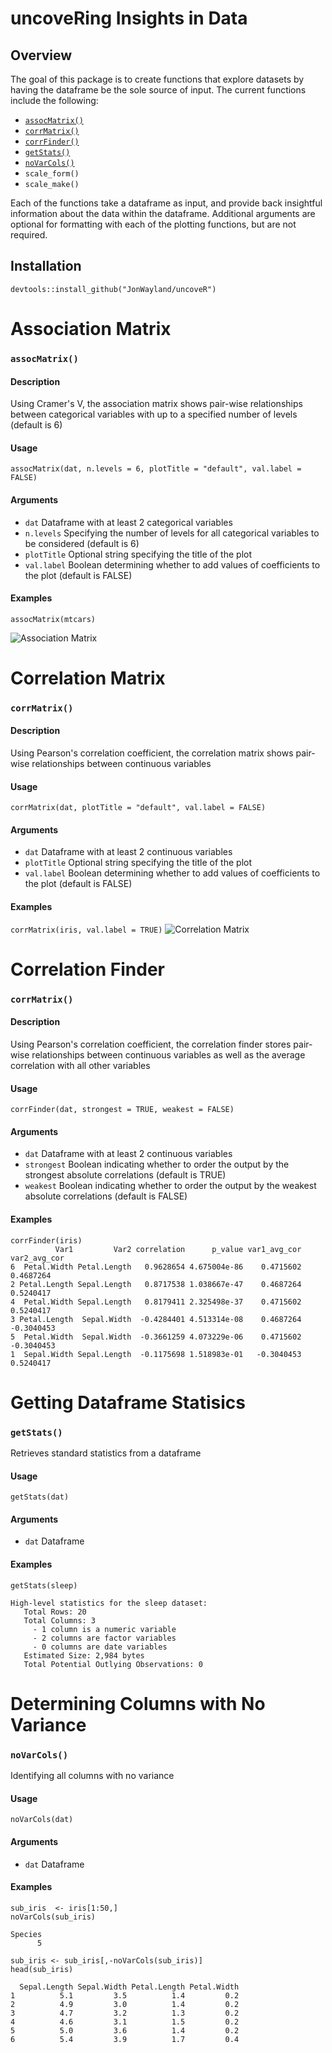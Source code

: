 # uncoveRing Insights in Data
## Overview

The goal of this package is to create functions that explore datasets by having the dataframe be the sole source of input. The current functions include the following:
* [`assocMatrix()`](#association-matrix)
* [`corrMatrix()`](#correlation-matrix)
* [`corrFinder()`](#correlation-finder)
* [`getStats()`](#getting-dataframe-statisics)
* [`noVarCols()`](#determining-columns-with-no-variance)
* `scale_form()`
* `scale_make()`

Each of the functions take a dataframe as input, and provide back insightful information about the data within the dataframe. Additional arguments are optional for formatting with each of the plotting functions, but are not required.

## Installation
`devtools::install_github("JonWayland/uncoveR")`

# Association Matrix
### `assocMatrix()`
#### Description
Using Cramer's V, the association matrix shows pair-wise relationships between categorical variables with up to a specified number of levels (default is 6)
#### Usage
`assocMatrix(dat, n.levels = 6, plotTitle = "default", val.label = FALSE)`
#### Arguments

* `dat` Dataframe with at least 2 categorical variables
* `n.levels` Specifying the number of levels for all categorical variables to be considered (default is 6)
* `plotTitle` Optional string specifying the title of the plot
* `val.label` Boolean determining whether to add values of coefficients to the plot (default is FALSE)

#### Examples
`assocMatrix(mtcars)`

![Association Matrix](/images/Association%20Matrix%20mtcars.png)

# Correlation Matrix
### `corrMatrix()`
#### Description
Using Pearson's correlation coefficient, the correlation matrix shows pair-wise relationships between continuous variables

#### Usage
`corrMatrix(dat, plotTitle = "default", val.label = FALSE)`

#### Arguments

* `dat` Dataframe with at least 2 continuous variables
* `plotTitle` Optional string specifying the title of the plot
* `val.label` Boolean determining whether to add values of coefficients to the plot (default is FALSE)

#### Examples
`corrMatrix(iris, val.label = TRUE)`
![Correlation Matrix](/images/Correlation%20Matrix%20iris.png)

# Correlation Finder
### `corrMatrix()`
#### Description
Using Pearson's correlation coefficient, the correlation finder stores pair-wise relationships between continuous variables as well as the average correlation with all other variables

#### Usage
`corrFinder(dat, strongest = TRUE, weakest = FALSE)`

#### Arguments

* `dat` Dataframe with at least 2 continuous variables
* `strongest` Boolean indicating whether to order the output by the strongest absolute correlations (default is TRUE)
* `weakest` Boolean indicating whether to order the output by the weakest absolute correlations (default is FALSE)

#### Examples
```
corrFinder(iris)
          Var1         Var2 correlation      p_value var1_avg_cor var2_avg_cor
6  Petal.Width Petal.Length   0.9628654 4.675004e-86    0.4715602    0.4687264
2 Petal.Length Sepal.Length   0.8717538 1.038667e-47    0.4687264    0.5240417
4  Petal.Width Sepal.Length   0.8179411 2.325498e-37    0.4715602    0.5240417
3 Petal.Length  Sepal.Width  -0.4284401 4.513314e-08    0.4687264   -0.3040453
5  Petal.Width  Sepal.Width  -0.3661259 4.073229e-06    0.4715602   -0.3040453
1  Sepal.Width Sepal.Length  -0.1175698 1.518983e-01   -0.3040453    0.5240417
```

# Getting Dataframe Statisics
### `getStats()`
Retrieves standard statistics from a dataframe

#### Usage
`getStats(dat)`
#### Arguments

* `dat` Dataframe

#### Examples
`getStats(sleep)`
```
High-level statistics for the sleep dataset:
   Total Rows: 20
   Total Columns: 3
     - 1 column is a numeric variable
     - 2 columns are factor variables
     - 0 columns are date variables
   Estimated Size: 2,984 bytes
   Total Potential Outlying Observations: 0
```
# Determining Columns with No Variance
### `noVarCols()`
Identifying all columns with no variance

#### Usage
`noVarCols(dat)`
#### Arguments

* `dat` Dataframe

#### Examples
```
sub_iris  <- iris[1:50,]
noVarCols(sub_iris)

Species 
      5
```
```
sub_iris <- sub_iris[,-noVarCols(sub_iris)]
head(sub_iris)

  Sepal.Length Sepal.Width Petal.Length Petal.Width
1          5.1         3.5          1.4         0.2
2          4.9         3.0          1.4         0.2
3          4.7         3.2          1.3         0.2
4          4.6         3.1          1.5         0.2
5          5.0         3.6          1.4         0.2
6          5.4         3.9          1.7         0.4
```

